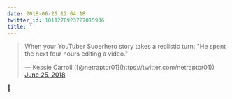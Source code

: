 ```yaml
---
date: 2018-06-25 12:04:18
twitter_id: 1011278923727015936
title: ''
---
```


<blockquote class="twitter-tweet"><p lang="en" dir="ltr">When your YouTuber Suoerhero story takes a realistic turn: &quot;He spent the next four hours editing a video.&quot;</p>&mdash; Kessie Carroll ([@netraptor01](https://twitter.com/netraptor01)) <a href="https://twitter.com/netraptor01/status/1011272206909919233?ref_src=twsrc%5Etfw">June 25, 2018</a></blockquote>
<script async src="https://platform.twitter.com/widgets.js" charset="utf-8"></script>

🤣
